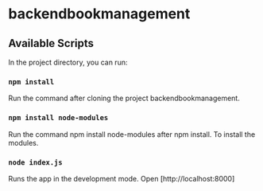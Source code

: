 # backendbookmanagement
## Available Scripts

In the project directory, you can run:
### `npm install`
Run the command after cloning the project backendbookmanagement.

### `npm install node-modules`
Run the command npm install node-modules after npm install. To install the modules.

### `node index.js`

Runs the app in the development mode.
Open [http://localhost:8000]




